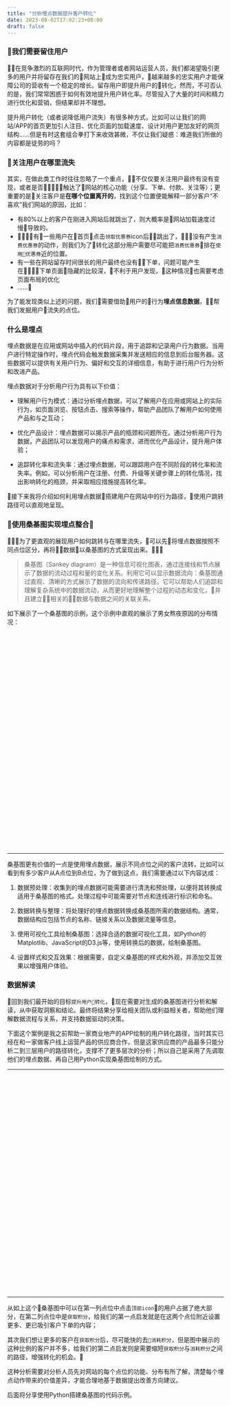 ```yaml
---
title: "分析埋点数据提升客户转化"
date: 2023-08-02T17:02:23+08:00
draft: false
---
```




### 我们需要留住用户
在竞争激烈的互联网时代，作为管理者或者网站运营人员，我们都渴望吸引更多的用户并将留存在我们的网站上成为忠实用户，越来越多的忠实用户才能保障公司的营收有一个稳定的增长。留存用户即提升用户的转化，然而，不可否认的是，我们常常困惑于如何有效地提升用户转化率。尽管投入了大量的时间和精力进行优化和营销，但结果却并不理想。

提升用户转化（或者说降低用户流失）有很多种方式，比如可以让我们的网站/APP的首页更加引人注目、优化页面的加载速度、设计对用户更加友好的网页结构……但是有时这套组合拳打下来收效甚微，不仅让我们疑惑：难道我们所做的内容都是徒劳的吗？

### 关注用户在哪里流失
其实，在做此类工作时往往忽略了一个重点，不仅仅要关注用户最终有没有变现，或者是否触达了网站的核心功能（分享、下单、付款、关注等）；更重要的是关注客户是**在哪个位置离开的**，找到这个位置便能解释一部分客户“不喜欢”我们网站的原因，比如：
- 有80%以上的客户在刚进入网站后就跳出了，则大概率是网站加载速度过慢导致的。
- 有一些用户在首页点击`领取优惠券`icon后跳出了，没有产生`消费优惠券`的动作，则我们为了转化这部分用户需要尽可能把`消费优惠券`排在`使用优惠券`近的位置。
- 有一些在网站留存时间很长的用户最终也没有下单，问题可能产生在下单页面隐藏的比较深，不利于用户发现，这种情况也需要考虑页面布局的优化
- ……

为了能发现类似上述的问题，我们需要借助用户的行为**埋点信息数据**，帮我们发掘用户流失的点位。

### 什么是埋点
埋点数据是在应用或网站中插入的代码片段，用于追踪和记录用户行为数据。当用户进行特定操作时，埋点代码会触发数据采集并发送相应的信息到后台服务器。这些数据可以提供有关用户行为、偏好和交互的详细信息，有助于进行用户行为分析和改进产品。

埋点数据对于分析用户行为具有以下价值：
- 理解用户行为模式：通过分析埋点数据，可以了解用户在应用或网站上的实际行为，如页面浏览、按钮点击、搜索等操作，帮助产品团队了解用户如何使用产品和与之互动；

- 优化产品设计：埋点数据可以揭示产品的瓶颈和问题所在。通过分析用户行为数据，产品团队可以发现用户的痛点和需求，进而优化产品设计，提升用户体验；

- 追踪转化率和流失率：通过埋点数据，可以跟踪用户在不同阶段的转化率和流失率。例如，可以分析用户在注册、付费、升级等关键步骤上的转化情况，找出影响转化的瓶颈，并采取相应措施提高转化率。

接下来我将介绍如何利用埋点数据搭建用户在网站中的行为路径，使用户跳转路径可以直观地呈现。

### 使用桑基图实现埋点整合
为了更直观的展现用户如何跳转与在哪里流失，可以先将埋点数据按照不同点位区分，再将数据以桑基图的方式呈现出来。

>桑基图（Sankey diagram）是一种信息可视化图表，通过连接线和节点展示了数据的流动过程和量的变化关系。利用它可以显示数据流向：桑基图通过直观、清晰的方式展示了数据的流向和传递路径。它可以帮助人们追踪和理解复杂系统中的数据流动，从而更好地理解整个过程的动态和变化，并且建立相关的数据与数据之间的关联关系。

如下展示了一个桑基图的示例，这个示例中直观的展示了男女熬夜原因的分布情况：



<!DOCTYPE html>
<html>
<head>
    <meta charset="UTF-8">
    <title>Awesome-pyecharts</title>
            <script type="text/javascript" src="https://assets.pyecharts.org/assets/echarts.min.js"></script>

</head>
<body>
    <div id="dc34b65ff4f8476bb4ffb2dee9ff44d3" class="chart-container" style="width:900px; height:500px;"></div>
    <script>
        var chart_dc34b65ff4f8476bb4ffb2dee9ff44d3 = echarts.init(
            document.getElementById('dc34b65ff4f8476bb4ffb2dee9ff44d3'), 'white', {renderer: 'canvas'});
        var option_dc34b65ff4f8476bb4ffb2dee9ff44d3 = {
    "animation": true,
    "animationThreshold": 2000,
    "animationDuration": 1000,
    "animationEasing": "cubicOut",
    "animationDelay": 0,
    "animationDurationUpdate": 300,
    "animationEasingUpdate": "cubicOut",
    "animationDelayUpdate": 0,
    "color": [
        "#c23531",
        "#2f4554",
        "#61a0a8",
        "#d48265",
        "#749f83",
        "#ca8622",
        "#bda29a",
        "#6e7074",
        "#546570",
        "#c4ccd3",
        "#f05b72",
        "#ef5b9c",
        "#f47920",
        "#905a3d",
        "#fab27b",
        "#2a5caa",
        "#444693",
        "#726930",
        "#b2d235",
        "#6d8346",
        "#ac6767",
        "#1d953f",
        "#6950a1",
        "#918597"
    ],
    "series": [
        {
            "type": "sankey",
            "data": [
                {
                    "name": "\u7537"
                },
                {
                    "name": "\u5973"
                },
                {
                    "name": "\u6253\u6e38\u620f"
                },
                {
                    "name": "\u52a0\u73ed"
                },
                {
                    "name": "\u770b\u5267"
                }
            ],
            "links": [
                {
                    "source": "\u7537",
                    "target": "\u6253\u6e38\u620f",
                    "value": 57
                },
                {
                    "source": "\u7537",
                    "target": "\u52a0\u73ed",
                    "value": 13
                },
                {
                    "source": "\u7537",
                    "target": "\u770b\u5267",
                    "value": 30
                },
                {
                    "source": "\u5973",
                    "target": "\u6253\u6e38\u620f",
                    "value": 33
                },
                {
                    "source": "\u5973",
                    "target": "\u52a0\u73ed",
                    "value": 5
                },
                {
                    "source": "\u5973",
                    "target": "\u770b\u5267",
                    "value": 62
                }
            ],
            "left": "5%",
            "top": "5%",
            "right": "20%",
            "bottom": "5%",
            "nodeWidth": 20,
            "nodeGap": 30,
            "nodeAlign": "justify",
            "layoutIteration": 32,
            "orient": "horizontal",
            "draggable": true,
            "focusNodeAdjacency": false,
            "label": {
                "show": true,
                "position": "right",
                "margin": 8
            },
            "lineStyle": {
                "show": true,
                "width": 1,
                "opacity": 0.3,
                "curveness": 0.5,
                "type": "solid",
                "color": "source"
            }
        }
    ],
    "legend": [
        {
            "data": [
                ""
            ],
            "selected": {
                "": true
            },
            "show": true,
            "padding": 5,
            "itemGap": 10,
            "itemWidth": 25,
            "itemHeight": 14
        }
    ],
    "tooltip": {
        "show": true,
        "trigger": "item",
        "triggerOn": "mousemove|click",
        "axisPointer": {
            "type": "line"
        },
        "showContent": true,
        "alwaysShowContent": false,
        "showDelay": 0,
        "hideDelay": 100,
        "textStyle": {
            "fontSize": 14
        },
        "borderWidth": 0,
        "padding": 5
    },
    "title": [
        {
            "text": "\u71ac\u591c\u539f\u56e0\u6851\u57fa\u56fe",
            "padding": 5,
            "itemGap": 10
        }
    ]
};
        chart_dc34b65ff4f8476bb4ffb2dee9ff44d3.setOption(option_dc34b65ff4f8476bb4ffb2dee9ff44d3);
    </script>
</body>
</html>

---

桑基图更有价值的一点是使用埋点数据，展示不同点位之间的客户流转，比如可以看到有多少客户从A点位到B点位，为了做到这点，我们需要通过以下内容达成：
1. 数据预处理：收集到的埋点数据可能需要进行清洗和预处理，以便将其转换成适用于桑基图的格式。处理过程中可能需要对节点和连线进行标识和命名。

2. 数据转换与整理：将处理好的埋点数据转换成桑基图所需的数据结构。通常，数据结构应包括节点的名称、链接关系以及数据流量等信息。

3. 使用可视化工具绘制桑基图：选择合适的数据可视化工具，如Python的Matplotlib、JavaScript的D3.js等，使用转换后的数据，绘制桑基图。

4. 设置样式和交互效果：根据需要，自定义桑基图的样式和外观，并添加交互效果以增强用户体验。

### 数据解读

回到我们最开始的目标`提升用户转化`，现在需要对生成的桑基图进行分析和解读，从中获取洞察和结论。最终将结果分享给相关团队或利益相关者，帮助他们理解数据流程与关系，并支持数据驱动的决策。

下面这个案例是我之前帮助一家商业地产的APP绘制的用户转化路径，当时其实已经在和一家做客户线上运营产品的供应商合作，但是这家供应商的产品最多只能分析二到三层用户的路径转化，支撑不了更多层次的分析；所以自己是采用了先调取他们的埋点数据、再自己用Python实现桑基图绘制的方式。

---
<!DOCTYPE html>
<html>
<head>
    <meta charset="UTF-8">
    <title>Awesome-pyecharts</title>
            <script type="text/javascript" src="https://assets.pyecharts.org/assets/echarts.min.js"></script>

</head>
<body>
    <div id="1b5b864101cb442983391cbd5f62b8f3" class="chart-container" style="width:900px; height:500px;"></div>
    <script>
        var chart_1b5b864101cb442983391cbd5f62b8f3 = echarts.init(
            document.getElementById('1b5b864101cb442983391cbd5f62b8f3'), 'white', {renderer: 'canvas'});
        var option_1b5b864101cb442983391cbd5f62b8f3 = {
    "animation": true,
    "animationThreshold": 2000,
    "animationDuration": 1000,
    "animationEasing": "cubicOut",
    "animationDelay": 0,
    "animationDurationUpdate": 300,
    "animationEasingUpdate": "cubicOut",
    "animationDelayUpdate": 0,
    "color": [
        "#c23531",
        "#2f4554",
        "#61a0a8",
        "#d48265",
        "#749f83",
        "#ca8622",
        "#bda29a",
        "#6e7074",
        "#546570",
        "#c4ccd3",
        "#f05b72",
        "#ef5b9c",
        "#f47920",
        "#905a3d",
        "#fab27b",
        "#2a5caa",
        "#444693",
        "#726930",
        "#b2d235",
        "#6d8346",
        "#ac6767",
        "#1d953f",
        "#6950a1",
        "#918597"
    ],
    "series": [
        {
            "type": "sankey",
            "data": [
                {
                    "name": "\u9996\u9875\u5f39\u7a97"
                },
                {
                    "name": "\u9996\u9875\u4e8c\u697c\u5165\u53e3"
                },
                {
                    "name": "\u9996\u9875banner"
                },
                {
                    "name": "\u9876\u90e8icon"
                },
                {
                    "name": "\u9650\u65f6\u79d2\u6740"
                },
                {
                    "name": "\u7cbe\u9009\u597d\u7269\u63a8\u8350"
                },
                {
                    "name": "\u70ed\u95e8\u5151\u6362\u597d\u793c"
                },
                {
                    "name": "\u670d\u52a1\u7a97icon"
                },
                {
                    "name": "\u5f00\u5c4f"
                },
                {
                    "name": "2_\u626b\u7801"
                },
                {
                    "name": "2_\u83b7\u53d6\u79ef\u5206"
                },
                {
                    "name": "2_\u4e13\u9898\u6d4f\u89c8"
                },
                {
                    "name": "2_\u6d4f\u89c8\u5546\u54c1\u8be6\u60c5\u9875"
                },
                {
                    "name": "2_\u6d88\u8017\u79ef\u5206"
                },
                {
                    "name": "2_push\u63a8\u9001"
                },
                {
                    "name": "2_push点击"
                },
                {
                    "name": "2_\u9886\u53d6\u4f18\u60e0\u5238"
                },
                {
                    "name": "2_\u767b\u5f55"
                },
                {
                    "name": "3_\u8df3\u51fa"
                },
                {
                    "name": "3_\u8d44\u6e90\u4f4d\u70b9\u51fb"
                },
                {
                    "name": "3_push\u63a8\u9001"
                },
                {
                    "name": "3_\u83b7\u53d6\u79ef\u5206"
                },
                {
                    "name": "3_push点击"
                },
                {
                    "name": "3_\u9886\u53d6\u4f18\u60e0\u5238"
                },
                {
                    "name": "3_\u63d0\u4ea4\u8ba2\u5355"
                },
                {
                    "name": "3_\u767b\u5f55"
                },
                {
                    "name": "4_\u8df3\u51fa"
                },
                {
                    "name": "4_\u83b7\u53d6\u79ef\u5206"
                },
                {
                    "name": "4_\u4e13\u9898\u6d4f\u89c8"
                },
                {
                    "name": "4_\u6d4f\u89c8\u5546\u54c1\u8be6\u60c5\u9875"
                },
                {
                    "name": "4_\u6d88\u8017\u79ef\u5206"
                },
                {
                    "name": "4_\u8d44\u6e90\u4f4d\u70b9\u51fb"
                },
                {
                    "name": "4_push\u63a8\u9001"
                },
                {
                    "name": "4_push点击"
                },
                {
                    "name": "4_\u626b\u7801"
                },
                {
                    "name": "4_\u9886\u53d6\u4f18\u60e0\u5238"
                },
                {
                    "name": "4_\u767b\u5f55"
                },
                {
                    "name": "4_\u652f\u4ed8\u8ba2\u5355"
                },
                {
                    "name": "4_\u6838\u9500\u4f18\u60e0\u5238"
                },
                {
                    "name": "5_\u8df3\u51fa"
                },
                {
                    "name": "5_\u8d44\u6e90\u4f4d\u70b9\u51fb"
                },
                {
                    "name": "5_push\u63a8\u9001"
                },
                {
                    "name": "5_\u6d88\u8017\u79ef\u5206"
                },
                {
                    "name": "5_push点击"
                },
                {
                    "name": "5_\u9886\u53d6\u4f18\u60e0\u5238"
                },
                {
                    "name": "5_\u83b7\u53d6\u79ef\u5206"
                },
                {
                    "name": "5_\u6d4f\u89c8\u5546\u54c1\u8be6\u60c5\u9875"
                },
                {
                    "name": "5_\u4e13\u9898\u6d4f\u89c8"
                }
            ],
            "links": [
                {
                    "source": "\u5f00\u5c4f",
                    "target": "2_\u4e13\u9898\u6d4f\u89c8",
                    "value": 4
                },
                {
                    "source": "\u670d\u52a1\u7a97icon",
                    "target": "2_\u6d4f\u89c8\u5546\u54c1\u8be6\u60c5\u9875",
                    "value": 181
                },
                {
                    "source": "\u670d\u52a1\u7a97icon",
                    "target": "2_\u83b7\u53d6\u79ef\u5206",
                    "value": 14
                },
                {
                    "source": "\u670d\u52a1\u7a97icon",
                    "target": "2_\u9886\u53d6\u4f18\u60e0\u5238",
                    "value": 30
                },
                {
                    "source": "\u70ed\u95e8\u5151\u6362\u597d\u793c",
                    "target": "2_\u6d4f\u89c8\u5546\u54c1\u8be6\u60c5\u9875",
                    "value": 43
                },
                {
                    "source": "\u7cbe\u9009\u597d\u7269\u63a8\u8350",
                    "target": "2_\u6d4f\u89c8\u5546\u54c1\u8be6\u60c5\u9875",
                    "value": 44
                },
                {
                    "source": "\u9650\u65f6\u79d2\u6740",
                    "target": "2_\u6d4f\u89c8\u5546\u54c1\u8be6\u60c5\u9875",
                    "value": 15
                },
                {
                    "source": "\u9876\u90e8icon",
                    "target": "2_push点击",
                    "value": 13
                },
                {
                    "source": "\u9876\u90e8icon",
                    "target": "2_push\u63a8\u9001",
                    "value": 141
                },
                {
                    "source": "\u9876\u90e8icon",
                    "target": "2_\u626b\u7801",
                    "value": 12
                },
                {
                    "source": "\u9876\u90e8icon",
                    "target": "2_\u6d4f\u89c8\u5546\u54c1\u8be6\u60c5\u9875",
                    "value": 9
                },
                {
                    "source": "\u9876\u90e8icon",
                    "target": "2_\u6d88\u8017\u79ef\u5206",
                    "value": 37
                },
                {
                    "source": "\u9876\u90e8icon",
                    "target": "2_\u767b\u5f55",
                    "value": 21
                },
                {
                    "source": "\u9876\u90e8icon",
                    "target": "2_\u83b7\u53d6\u79ef\u5206",
                    "value": 637
                },
                {
                    "source": "\u9876\u90e8icon",
                    "target": "2_\u9886\u53d6\u4f18\u60e0\u5238",
                    "value": 5
                },
                {
                    "source": "\u9996\u9875banner",
                    "target": "2_\u6d4f\u89c8\u5546\u54c1\u8be6\u60c5\u9875",
                    "value": 13
                },
                {
                    "source": "\u9996\u9875\u4e8c\u697c\u5165\u53e3",
                    "target": "2_\u4e13\u9898\u6d4f\u89c8",
                    "value": 14
                },
                {
                    "source": "\u9996\u9875\u5f39\u7a97",
                    "target": "2_\u626b\u7801",
                    "value": 6
                },
                {
                    "source": "\u9996\u9875\u5f39\u7a97",
                    "target": "2_\u83b7\u53d6\u79ef\u5206",
                    "value": 14
                },
                {
                    "source": "2_\u4e13\u9898\u6d4f\u89c8",
                    "target": "3_\u8d44\u6e90\u4f4d\u70b9\u51fb",
                    "value": 10
                },
                {
                    "source": "2_\u4e13\u9898\u6d4f\u89c8",
                    "target": "3_\u8df3\u51fa",
                    "value": 8
                },
                {
                    "source": "2_push点击",
                    "target": "3_\u8d44\u6e90\u4f4d\u70b9\u51fb",
                    "value": 13
                },
                {
                    "source": "2_push\u63a8\u9001",
                    "target": "3_push点击",
                    "value": 16
                },
                {
                    "source": "2_push\u63a8\u9001",
                    "target": "3_\u83b7\u53d6\u79ef\u5206",
                    "value": 7
                },
                {
                    "source": "2_push\u63a8\u9001",
                    "target": "3_\u8d44\u6e90\u4f4d\u70b9\u51fb",
                    "value": 106
                },
                {
                    "source": "2_push\u63a8\u9001",
                    "target": "3_\u8df3\u51fa",
                    "value": 12
                },
                {
                    "source": "2_\u626b\u7801",
                    "target": "3_\u83b7\u53d6\u79ef\u5206",
                    "value": 4
                },
                {
                    "source": "2_\u626b\u7801",
                    "target": "3_\u8d44\u6e90\u4f4d\u70b9\u51fb",
                    "value": 8
                },
                {
                    "source": "2_\u626b\u7801",
                    "target": "3_\u8df3\u51fa",
                    "value": 6
                },
                {
                    "source": "2_\u6d4f\u89c8\u5546\u54c1\u8be6\u60c5\u9875",
                    "target": "3_\u63d0\u4ea4\u8ba2\u5355",
                    "value": 16
                },
                {
                    "source": "2_\u6d4f\u89c8\u5546\u54c1\u8be6\u60c5\u9875",
                    "target": "3_\u767b\u5f55",
                    "value": 4
                },
                {
                    "source": "2_\u6d4f\u89c8\u5546\u54c1\u8be6\u60c5\u9875",
                    "target": "3_\u8d44\u6e90\u4f4d\u70b9\u51fb",
                    "value": 240
                },
                {
                    "source": "2_\u6d4f\u89c8\u5546\u54c1\u8be6\u60c5\u9875",
                    "target": "3_\u8df3\u51fa",
                    "value": 22
                },
                {
                    "source": "2_\u6d4f\u89c8\u5546\u54c1\u8be6\u60c5\u9875",
                    "target": "3_\u9886\u53d6\u4f18\u60e0\u5238",
                    "value": 23
                },
                {
                    "source": "2_\u6d88\u8017\u79ef\u5206",
                    "target": "3_push\u63a8\u9001",
                    "value": 6
                },
                {
                    "source": "2_\u6d88\u8017\u79ef\u5206",
                    "target": "3_\u8d44\u6e90\u4f4d\u70b9\u51fb",
                    "value": 20
                },
                {
                    "source": "2_\u6d88\u8017\u79ef\u5206",
                    "target": "3_\u8df3\u51fa",
                    "value": 11
                },
                {
                    "source": "2_\u767b\u5f55",
                    "target": "3_\u8d44\u6e90\u4f4d\u70b9\u51fb",
                    "value": 13
                },
                {
                    "source": "2_\u767b\u5f55",
                    "target": "3_\u8df3\u51fa",
                    "value": 8
                },
                {
                    "source": "2_\u83b7\u53d6\u79ef\u5206",
                    "target": "3_push点击",
                    "value": 4
                },
                {
                    "source": "2_\u83b7\u53d6\u79ef\u5206",
                    "target": "3_push\u63a8\u9001",
                    "value": 110
                },
                {
                    "source": "2_\u83b7\u53d6\u79ef\u5206",
                    "target": "3_\u8d44\u6e90\u4f4d\u70b9\u51fb",
                    "value": 499
                },
                {
                    "source": "2_\u83b7\u53d6\u79ef\u5206",
                    "target": "3_\u8df3\u51fa",
                    "value": 46
                },
                {
                    "source": "2_\u83b7\u53d6\u79ef\u5206",
                    "target": "3_\u9886\u53d6\u4f18\u60e0\u5238",
                    "value": 6
                },
                {
                    "source": "2_\u9886\u53d6\u4f18\u60e0\u5238",
                    "target": "3_\u83b7\u53d6\u79ef\u5206",
                    "value": 4
                },
                {
                    "source": "2_\u9886\u53d6\u4f18\u60e0\u5238",
                    "target": "3_\u8d44\u6e90\u4f4d\u70b9\u51fb",
                    "value": 23
                },
                {
                    "source": "2_\u9886\u53d6\u4f18\u60e0\u5238",
                    "target": "3_\u8df3\u51fa",
                    "value": 8
                },
                {
                    "source": "3_push点击",
                    "target": "4_push\u63a8\u9001",
                    "value": 8
                },
                {
                    "source": "3_push点击",
                    "target": "4_\u83b7\u53d6\u79ef\u5206",
                    "value": 4
                },
                {
                    "source": "3_push点击",
                    "target": "4_\u8d44\u6e90\u4f4d\u70b9\u51fb",
                    "value": 8
                },
                {
                    "source": "3_push\u63a8\u9001",
                    "target": "4_push点击",
                    "value": 6
                },
                {
                    "source": "3_push\u63a8\u9001",
                    "target": "4_\u626b\u7801",
                    "value": 5
                },
                {
                    "source": "3_push\u63a8\u9001",
                    "target": "4_\u83b7\u53d6\u79ef\u5206",
                    "value": 7
                },
                {
                    "source": "3_push\u63a8\u9001",
                    "target": "4_\u8d44\u6e90\u4f4d\u70b9\u51fb",
                    "value": 90
                },
                {
                    "source": "3_push\u63a8\u9001",
                    "target": "4_\u8df3\u51fa",
                    "value": 8
                },
                {
                    "source": "3_\u63d0\u4ea4\u8ba2\u5355",
                    "target": "4_\u652f\u4ed8\u8ba2\u5355",
                    "value": 10
                },
                {
                    "source": "3_\u63d0\u4ea4\u8ba2\u5355",
                    "target": "4_\u6d88\u8017\u79ef\u5206",
                    "value": 6
                },
                {
                    "source": "3_\u767b\u5f55",
                    "target": "4_\u8d44\u6e90\u4f4d\u70b9\u51fb",
                    "value": 4
                },
                {
                    "source": "3_\u83b7\u53d6\u79ef\u5206",
                    "target": "4_push\u63a8\u9001",
                    "value": 7
                },
                {
                    "source": "3_\u83b7\u53d6\u79ef\u5206",
                    "target": "4_\u8d44\u6e90\u4f4d\u70b9\u51fb",
                    "value": 8
                },
                {
                    "source": "3_\u8d44\u6e90\u4f4d\u70b9\u51fb",
                    "target": "4_\u4e13\u9898\u6d4f\u89c8",
                    "value": 11
                },
                {
                    "source": "3_\u8d44\u6e90\u4f4d\u70b9\u51fb",
                    "target": "4_push点击",
                    "value": 14
                },
                {
                    "source": "3_\u8d44\u6e90\u4f4d\u70b9\u51fb",
                    "target": "4_push\u63a8\u9001",
                    "value": 85
                },
                {
                    "source": "3_\u8d44\u6e90\u4f4d\u70b9\u51fb",
                    "target": "4_\u626b\u7801",
                    "value": 17
                },
                {
                    "source": "3_\u8d44\u6e90\u4f4d\u70b9\u51fb",
                    "target": "4_\u6d4f\u89c8\u5546\u54c1\u8be6\u60c5\u9875",
                    "value": 236
                },
                {
                    "source": "3_\u8d44\u6e90\u4f4d\u70b9\u51fb",
                    "target": "4_\u6d88\u8017\u79ef\u5206",
                    "value": 53
                },
                {
                    "source": "3_\u8d44\u6e90\u4f4d\u70b9\u51fb",
                    "target": "4_\u767b\u5f55",
                    "value": 26
                },
                {
                    "source": "3_\u8d44\u6e90\u4f4d\u70b9\u51fb",
                    "target": "4_\u83b7\u53d6\u79ef\u5206",
                    "value": 377
                },
                {
                    "source": "3_\u8d44\u6e90\u4f4d\u70b9\u51fb",
                    "target": "4_\u8df3\u51fa",
                    "value": 98
                },
                {
                    "source": "3_\u8d44\u6e90\u4f4d\u70b9\u51fb",
                    "target": "4_\u9886\u53d6\u4f18\u60e0\u5238",
                    "value": 15
                },
                {
                    "source": "3_\u8df3\u51fa",
                    "target": "4_\u8df3\u51fa",
                    "value": 121
                },
                {
                    "source": "3_\u9886\u53d6\u4f18\u60e0\u5238",
                    "target": "4_\u6838\u9500\u4f18\u60e0\u5238",
                    "value": 13
                },
                {
                    "source": "3_\u9886\u53d6\u4f18\u60e0\u5238",
                    "target": "4_\u8d44\u6e90\u4f4d\u70b9\u51fb",
                    "value": 16
                },
                {
                    "source": "4_\u4e13\u9898\u6d4f\u89c8",
                    "target": "5_\u8d44\u6e90\u4f4d\u70b9\u51fb",
                    "value": 11
                },
                {
                    "source": "4_push点击",
                    "target": "5_push\u63a8\u9001",
                    "value": 6
                },
                {
                    "source": "4_push点击",
                    "target": "5_\u8d44\u6e90\u4f4d\u70b9\u51fb",
                    "value": 14
                },
                {
                    "source": "4_push\u63a8\u9001",
                    "target": "5_push点击",
                    "value": 16
                },
                {
                    "source": "4_push\u63a8\u9001",
                    "target": "5_\u83b7\u53d6\u79ef\u5206",
                    "value": 4
                },
                {
                    "source": "4_push\u63a8\u9001",
                    "target": "5_\u8d44\u6e90\u4f4d\u70b9\u51fb",
                    "value": 75
                },
                {
                    "source": "4_push\u63a8\u9001",
                    "target": "5_\u8df3\u51fa",
                    "value": 5
                },
                {
                    "source": "4_\u626b\u7801",
                    "target": "5_\u83b7\u53d6\u79ef\u5206",
                    "value": 13
                },
                {
                    "source": "4_\u626b\u7801",
                    "target": "5_\u8d44\u6e90\u4f4d\u70b9\u51fb",
                    "value": 9
                },
                {
                    "source": "4_\u652f\u4ed8\u8ba2\u5355",
                    "target": "5_\u8d44\u6e90\u4f4d\u70b9\u51fb",
                    "value": 10
                },
                {
                    "source": "4_\u6838\u9500\u4f18\u60e0\u5238",
                    "target": "5_\u8d44\u6e90\u4f4d\u70b9\u51fb",
                    "value": 13
                },
                {
                    "source": "4_\u6d4f\u89c8\u5546\u54c1\u8be6\u60c5\u9875",
                    "target": "5_\u83b7\u53d6\u79ef\u5206",
                    "value": 12
                },
                {
                    "source": "4_\u6d4f\u89c8\u5546\u54c1\u8be6\u60c5\u9875",
                    "target": "5_\u8d44\u6e90\u4f4d\u70b9\u51fb",
                    "value": 204
                },
                {
                    "source": "4_\u6d4f\u89c8\u5546\u54c1\u8be6\u60c5\u9875",
                    "target": "5_\u8df3\u51fa",
                    "value": 11
                },
                {
                    "source": "4_\u6d4f\u89c8\u5546\u54c1\u8be6\u60c5\u9875",
                    "target": "5_\u9886\u53d6\u4f18\u60e0\u5238",
                    "value": 9
                },
                {
                    "source": "4_\u6d88\u8017\u79ef\u5206",
                    "target": "5_\u83b7\u53d6\u79ef\u5206",
                    "value": 5
                },
                {
                    "source": "4_\u6d88\u8017\u79ef\u5206",
                    "target": "5_\u8d44\u6e90\u4f4d\u70b9\u51fb",
                    "value": 46
                },
                {
                    "source": "4_\u6d88\u8017\u79ef\u5206",
                    "target": "5_\u8df3\u51fa",
                    "value": 8
                },
                {
                    "source": "4_\u767b\u5f55",
                    "target": "5_\u8d44\u6e90\u4f4d\u70b9\u51fb",
                    "value": 22
                },
                {
                    "source": "4_\u767b\u5f55",
                    "target": "5_\u8df3\u51fa",
                    "value": 4
                },
                {
                    "source": "4_\u83b7\u53d6\u79ef\u5206",
                    "target": "5_push点击",
                    "value": 9
                },
                {
                    "source": "4_\u83b7\u53d6\u79ef\u5206",
                    "target": "5_push\u63a8\u9001",
                    "value": 36
                },
                {
                    "source": "4_\u83b7\u53d6\u79ef\u5206",
                    "target": "5_\u6d4f\u89c8\u5546\u54c1\u8be6\u60c5\u9875",
                    "value": 7
                },
                {
                    "source": "4_\u83b7\u53d6\u79ef\u5206",
                    "target": "5_\u6d88\u8017\u79ef\u5206",
                    "value": 4
                },
                {
                    "source": "4_\u83b7\u53d6\u79ef\u5206",
                    "target": "5_\u8d44\u6e90\u4f4d\u70b9\u51fb",
                    "value": 314
                },
                {
                    "source": "4_\u83b7\u53d6\u79ef\u5206",
                    "target": "5_\u8df3\u51fa",
                    "value": 18
                },
                {
                    "source": "4_\u8d44\u6e90\u4f4d\u70b9\u51fb",
                    "target": "5_\u4e13\u9898\u6d4f\u89c8",
                    "value": 6
                },
                {
                    "source": "4_\u8d44\u6e90\u4f4d\u70b9\u51fb",
                    "target": "5_push\u63a8\u9001",
                    "value": 28
                },
                {
                    "source": "4_\u8d44\u6e90\u4f4d\u70b9\u51fb",
                    "target": "5_\u6d4f\u89c8\u5546\u54c1\u8be6\u60c5\u9875",
                    "value": 12
                },
                {
                    "source": "4_\u8d44\u6e90\u4f4d\u70b9\u51fb",
                    "target": "5_\u6d88\u8017\u79ef\u5206",
                    "value": 19
                },
                {
                    "source": "4_\u8d44\u6e90\u4f4d\u70b9\u51fb",
                    "target": "5_\u83b7\u53d6\u79ef\u5206",
                    "value": 43
                },
                {
                    "source": "4_\u8d44\u6e90\u4f4d\u70b9\u51fb",
                    "target": "5_\u8df3\u51fa",
                    "value": 13
                },
                {
                    "source": "4_\u8d44\u6e90\u4f4d\u70b9\u51fb",
                    "target": "5_\u9886\u53d6\u4f18\u60e0\u5238",
                    "value": 5
                },
                {
                    "source": "4_\u8df3\u51fa",
                    "target": "5_\u8df3\u51fa",
                    "value": 227
                },
                {
                    "source": "4_\u9886\u53d6\u4f18\u60e0\u5238",
                    "target": "5_\u8d44\u6e90\u4f4d\u70b9\u51fb",
                    "value": 15
                }
            ],
            "left": "5%",
            "top": "5%",
            "right": "20%",
            "bottom": "5%",
            "nodeWidth": 20,
            "nodeGap": 15,
            "nodeAlign": "justify",
            "layoutIteration": 32,
            "orient": "horizontal",
            "draggable": true,
            "focusNodeAdjacency": false,
            "label": {
                "show": true,
                "position": "right",
                "margin": 8
            },
            "lineStyle": {
                "show": true,
                "width": 1,
                "opacity": 0.3,
                "curveness": 0.5,
                "type": "solid",
                "color": "source"
            }
        }
    ],
    "legend": [
        {
            "data": [
                ""
            ],
            "selected": {
                "": true
            },
            "show": true,
            "padding": 5,
            "itemGap": 10,
            "itemWidth": 25,
            "itemHeight": 14
        }
    ],
    "tooltip": {
        "show": true,
        "trigger": "item",
        "triggerOn": "mousemove|click",
        "axisPointer": {
            "type": "line"
        },
        "showContent": true,
        "alwaysShowContent": false,
        "showDelay": 0,
        "hideDelay": 100,
        "textStyle": {
            "fontSize": 14
        },
        "borderWidth": 0,
        "padding": 5
    },
    "title": [
        {
            "padding": 5,
            "itemGap": 10
        }
    ]
};
        chart_1b5b864101cb442983391cbd5f62b8f3.setOption(option_1b5b864101cb442983391cbd5f62b8f3);
    </script>
</body>
</html>

---
从如上这个桑基图中可以在第一列点位中点击`顶部icon`的用户占据了绝大部分，在第二列点位中是`获取积分`，给我们的第一点启发就是在这两个点位附近设置更多、更已吸引客户下单的内容；

其次我们想让更多的客户在`获取积分`后，尽可能快的去`消耗积分`，但是图中展示的这种比例的客户并不多，给我们的第二点启发则是需要缩短`获取积分`与`消耗积分`之间的路径，增强转化的机会。

这种分析需要对分析人员先对网站的每个点位的功能、分布有所了解，清楚每个埋点动作带来的价值差异，才能合理地基于数据提出改善方向建议。

后面将分享使用Python搭建桑基图的代码示例。










